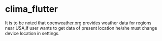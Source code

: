 # clima_flutter

It is to be noted that openweather.org provides weather data for regions near USA,if user wants to get data of present location he/she must change device location in settings.
